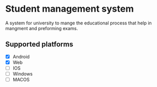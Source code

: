 # Student management system

A system for university to mange the educational process that help in mangment and preforming exams.

## Supported platforms
- [x] Android
- [x] Web
- [ ] IOS
- [ ] Windows
- [ ] MACOS
